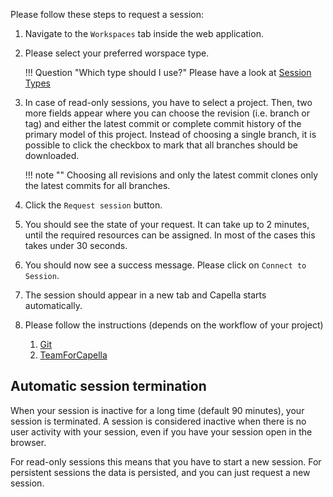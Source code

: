 <!--
 ~ SPDX-FileCopyrightText: Copyright DB Netz AG and the capella-collab-manager contributors
 ~ SPDX-License-Identifier: Apache-2.0
 -->

Please follow these steps to request a session:

<!-- prettier-ignore-start -->

1. Navigate to the `Workspaces` tab inside the web application.
1. Please select your preferred worspace type.

    !!! Question "Which type should I use?"
        Please have a look at [Session Types](types.md)

1. In case of read-only sessions, you have to select a project. Then, two more
   fields appear where you can choose the revision (i.e. branch or tag) and
   either the latest commit or complete commit history of the primary model of
   this project. Instead of choosing a single branch, it is possible to click
   the checkbox to mark that all branches should be downloaded.

    !!! note ""
        Choosing all revisions and only the latest commit clones only the latest commits for all branches.

1. Click the `Request session` button.
1. You should see the state of your request. It can take up to 2 minutes, until
   the required resources can be assigned. In most of the cases this takes
   under 30 seconds.
1. You should now see a success message. Please click on `Connect to Session`.
1. The session should appear in a new tab and Capella starts automatically.
1. Please follow the instructions (depends on the workflow of your project)
   1. [Git](flows/git.md)
   1. [TeamForCapella](flows/t4c.md)

<!-- prettier-ignore-end -->

## Automatic session termination

When your session is inactive for a long time (default 90 minutes), your
session is terminated. A session is considered inactive when there is no user
activity with your session, even if you have your session open in the browser.

For read-only sessions this means that you have to start a new session. For
persistent sessions the data is persisted, and you can just request a new
session.
